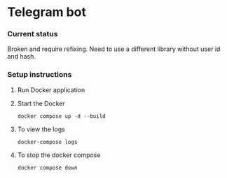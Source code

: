 # Telegram bot

### Current status

Broken and require refixing.
Need to use a different library without user id and hash.

### Setup instructions

1. Run Docker application

1. Start the Docker

   ```
   docker compose up -d --build
   ```

1. To view the logs

   ```
   docker-compose logs
   ```

1. To stop the docker compose

   ```
   docker compose down
   ```
